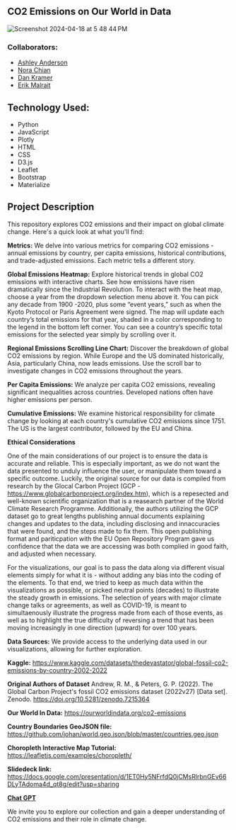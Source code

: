 ## CO2 Emissions on Our World in Data

![Screenshot 2024-04-18 at 5 48 44 PM](https://github.com/virtule/project3-group7/assets/151413928/73dfbe2a-1dd2-4e24-a6ea-1736a55b0572)


### Collaborators:

* [Ashley Anderson](https://github.com/AshleyKAnderson) <br>
* [Nora Chian](https://github.com/ndchian)<br>
* [Dan Kramer](https://github.com/d6kramer)<br>
* [Erik Malrait](https://github.com/virtule)<br>
  
## Technology Used:
* Python            
* JavaScript
* Plotly
* HTML
* CSS
* D3.js
* Leaflet
* Bootstrap
* Materialize
  
## Project Description
This repository explores CO2 emissions and their impact on global climate change. Here's a quick look at what you'll find:

**Metrics:** We delve into various metrics for comparing CO2 emissions - annual emissions by country, per capita emissions, historical contributions, and trade-adjusted emissions. Each metric tells a different story.

**Global Emissions Heatmap:** Explore historical trends in global CO2 emissions with interactive charts. See how emissions have risen dramatically since the Industrial Revolution. To interact with the heat map, choose a year from the dropdown selection menu above it. You can pick any decade from 1900 -2020, plus some “event years,” such as when the Kyoto Protocol or Paris Agreement were signed. The map will update each country’s total emissions for that year, shaded in a color corresponding to the legend in the bottom left corner. You can see a country’s specific total emissions for the selected year simply by scrolling over it.<br>

**Regional Emissions Scrolling Line Chart:** Discover the breakdown of global CO2 emissions by region. While Europe and the US dominated historically, Asia, particularly China, now leads emissions. Use the scroll bar to investigate changes in CO2 emissions throughout the years.<br>

**Per Capita Emissions:** We analyze per capita CO2 emissions, revealing significant inequalities across countries. Developed nations often have higher emissions per person.<br>

**Cumulative Emissions:** We examine historical responsibility for climate change by looking at each country's cumulative CO2 emissions since 1751. The US is the largest contributor, followed by the EU and China.<br>

**Ethical Considerations**

One of the main considerations of our project is to ensure the data is accurate and reliable. This is especially important, as we do not want the data presented to unduly influence the user, or manipulate them toward a specific outcome. Luckily, the original source for our data is compiled from research by the Glocal Carbon Project (GCP - https://www.globalcarbonproject.org/index.htm), which is a repesected and well-known scientific organization that is a reasearch partner of the World Climate Research Programme. Additionally, the authors utilizing the GCP dataset go to great lengths publishing annual documents explaining changes and updates to the data, including disclosing and innaccuracies that were found, and the steps made to fix them. This open publishing format and pariticpation with the EU Open Repository Program gave us confidence that the data we are accessing was both complied in good faith, and adjusted when necessary.

For the visualizations, our goal is to pass the data along via different visual elements simply for what it is - without adding any bias into the coding of the elements. To that end, we tried to keep as much data within the visualizations as possible, or picked neutral points (decades) to illustrate the steady growth in emissions. The selection of years with major climate change talks or agreements, as well as COVID-19, is meant to simultaenously illustrate the progress made from each of those events, as well as to highlight the true difficulty of reversing a trend that has been moving increasingly in one direction (upward) for over 100 years. 

**Data Sources:** We provide access to the underlying data used in our visualizations, allowing for further exploration.

**Kaggle:** https://www.kaggle.com/datasets/thedevastator/global-fossil-co2-emissions-by-country-2002-2022 <br>

**Original Authors of Dataset** Andrew, R. M., & Peters, G. P. (2022). The Global Carbon Project's fossil CO2 emissions dataset (2022v27) [Data set]. Zenodo. https://doi.org/10.5281/zenodo.7215364

**Our World In Data:** https://ourworldindata.org/co2-emissions

**Country Boundaries GeoJSON file:** https://github.com/johan/world.geo.json/blob/master/countries.geo.json

**Choropleth Interactive Map Tutorial:** https://leafletjs.com/examples/choropleth/

**Slidedeck link:** https://docs.google.com/presentation/d/1ET0Hy5NFrfdQ0jCMsRlrbnGEv66DLyTAdoma4d_qt8g/edit?usp=sharing 

**[Chat GPT](https://chat.openai.com/)** 

We invite you to explore our collection and gain a deeper understanding of CO2 emissions and their role in climate change.
